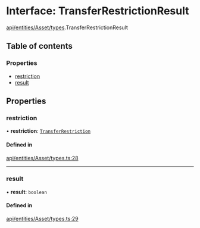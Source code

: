 # Interface: TransferRestrictionResult

[api/entities/Asset/types](../wiki/api.entities.Asset.types).TransferRestrictionResult

## Table of contents

### Properties

- [restriction](../wiki/api.entities.Asset.types.TransferRestrictionResult#restriction)
- [result](../wiki/api.entities.Asset.types.TransferRestrictionResult#result)

## Properties

### restriction

• **restriction**: [`TransferRestriction`](../wiki/types#transferrestriction)

#### Defined in

[api/entities/Asset/types.ts:28](https://github.com/PolymeshAssociation/polymesh-sdk/blob/91c2d2d8/src/api/entities/Asset/types.ts#L28)

___

### result

• **result**: `boolean`

#### Defined in

[api/entities/Asset/types.ts:29](https://github.com/PolymeshAssociation/polymesh-sdk/blob/91c2d2d8/src/api/entities/Asset/types.ts#L29)
